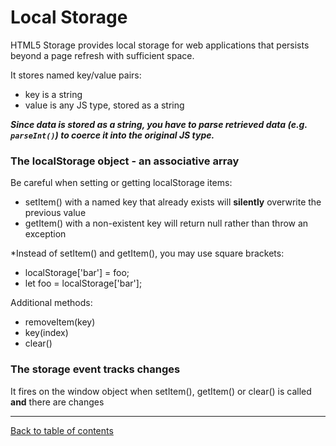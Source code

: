 # Local Storage
HTML5 Storage provides local storage for web applications that persists beyond a page refresh with sufficient space.

It stores named key/value pairs:
- key is a string
- value is any JS type, stored as a string

***Since data is stored as a string, you have to parse retrieved data (e.g. `parseInt()`) to coerce it into the original JS type.***

### The localStorage object - an associative array

Be careful when setting or getting localStorage items:
- setItem() with a named key that already exists will **silently** overwrite the previous value
- getItem() with a non-existent key will return null rather than throw an exception

*Instead of setItem() and getItem(), you may use square brackets:
- localStorage['bar'] = foo;
- let foo = localStorage['bar'];

Additional methods:
- removeItem(key)
- key(index)
- clear()

### The storage event tracks changes
It fires on the window object when setItem(), getItem() or clear() is called **and** there are changes




---

[Back to table of contents](../README.md)